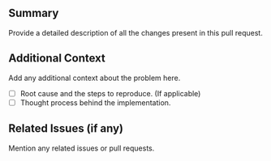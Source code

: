## Summary
Provide a detailed description of all the changes present in this pull request.

## Additional Context
Add any additional context about the problem here. 
- [ ] Root cause and the steps to reproduce. (If applicable)
- [ ] Thought process behind the implementation.

## Related Issues (if any)
Mention any related issues or pull requests.
